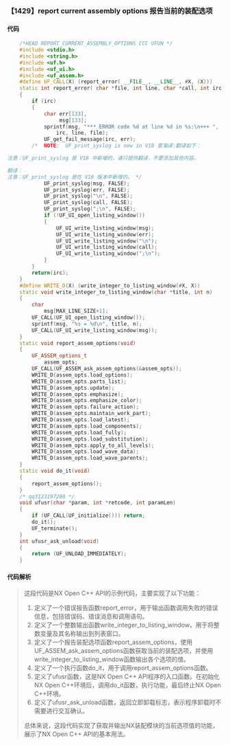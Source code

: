 ### 【1429】report current assembly options 报告当前的装配选项

#### 代码

```cpp
    /*HEAD REPORT_CURRENT_ASSEMBLY_OPTIONS CCC UFUN */  
    #include <stdio.h>  
    #include <string.h>  
    #include <uf.h>  
    #include <uf_ui.h>  
    #include <uf_assem.h>  
    #define UF_CALL(X) (report_error( __FILE__, __LINE__, #X, (X)))  
    static int report_error( char *file, int line, char *call, int irc)  
    {  
        if (irc)  
        {  
            char err[133],  
                 msg[133];  
            sprintf(msg, "*** ERROR code %d at line %d in %s:\n+++ ",  
                irc, line, file);  
            UF_get_fail_message(irc, err);  
        /*  NOTE:  UF_print_syslog is new in V18 里海译:翻译如下：

注意：UF_print_syslog 是 V18 中新增的，请只提供翻译，不要添加其他内容。

翻译：
注意：UF_print_syslog 是在 V18 版本中新增的。 */  
            UF_print_syslog(msg, FALSE);  
            UF_print_syslog(err, FALSE);  
            UF_print_syslog("\n", FALSE);  
            UF_print_syslog(call, FALSE);  
            UF_print_syslog(";\n", FALSE);  
            if (!UF_UI_open_listing_window())  
            {  
                UF_UI_write_listing_window(msg);  
                UF_UI_write_listing_window(err);  
                UF_UI_write_listing_window("\n");  
                UF_UI_write_listing_window(call);  
                UF_UI_write_listing_window(";\n");  
            }  
        }  
        return(irc);  
    }  
    #define WRITE_D(X) (write_integer_to_listing_window(#X, X))  
    static void write_integer_to_listing_window(char *title, int n)  
    {  
        char  
            msg[MAX_LINE_SIZE+1];  
        UF_CALL(UF_UI_open_listing_window());  
        sprintf(msg, "%s = %d\n", title, n);  
        UF_CALL(UF_UI_write_listing_window(msg));  
    }  
    static void report_assem_options(void)  
    {  
        UF_ASSEM_options_t  
            assem_opts;  
        UF_CALL(UF_ASSEM_ask_assem_options(&assem_opts));  
        WRITE_D(assem_opts.load_options);  
        WRITE_D(assem_opts.parts_list);  
        WRITE_D(assem_opts.update);  
        WRITE_D(assem_opts.emphasize);  
        WRITE_D(assem_opts.emphasize_color);  
        WRITE_D(assem_opts.failure_action);  
        WRITE_D(assem_opts.maintain_work_part);  
        WRITE_D(assem_opts.load_latest);  
        WRITE_D(assem_opts.load_components);  
        WRITE_D(assem_opts.load_fully);  
        WRITE_D(assem_opts.load_substitution);  
        WRITE_D(assem_opts.apply_to_all_levels);  
        WRITE_D(assem_opts.load_wave_data);  
        WRITE_D(assem_opts.load_wave_parents);  
    }  
    static void do_it(void)  
    {  
        report_assem_options();  
    }  
    /* qq3123197280 */  
    void ufusr(char *param, int *retcode, int paramLen)  
    {  
        if (UF_CALL(UF_initialize())) return;  
        do_it();  
        UF_terminate();  
    }  
    int ufusr_ask_unload(void)  
    {  
        return (UF_UNLOAD_IMMEDIATELY);  
    }

```

#### 代码解析

> 这段代码是NX Open C++ API的示例代码，主要实现了以下功能：
>
> 1. 定义了一个错误报告函数report_error，用于输出函数调用失败的错误信息，包括错误码、错误消息和调用语句。
> 2. 定义了一个整数输出函数write_integer_to_listing_window，用于将整数变量及其名称输出到列表窗口。
> 3. 定义了一个报告装配选项函数report_assem_options，使用UF_ASSEM_ask_assem_options函数获取当前的装配选项，并使用write_integer_to_listing_window函数输出各个选项的值。
> 4. 定义了一个执行函数do_it，用于调用report_assem_options函数。
> 5. 定义了ufusr函数，这是NX Open C++ API程序的入口函数。在初始化NX Open C++环境后，调用do_it函数，执行功能，最后终止NX Open C++环境。
> 6. 定义了ufusr_ask_unload函数，返回立即卸载标志，表示程序卸载时不需要进行交互确认。
>
> 总体来说，这段代码实现了获取并输出NX装配模块的当前选项值的功能，展示了NX Open C++ API的基本用法。
>
